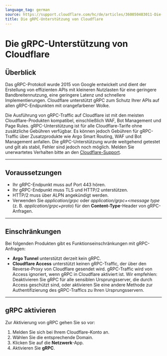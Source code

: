 ```yaml
---
language_tag: german
source: https://support.cloudflare.com/hc/de/articles/360050483011-Die-gRPC-Unterst%C3%BCtzung-von-Cloudflare
title: Die gRPC-Unterstützung von Cloudflare 
---
```


# Die gRPC-Unterstützung von Cloudflare 



## Überblick

Das gRPC-Protokoll wurde 2015 von Google entwickelt und dient der Erstellung von effizienten APIs mit kleineren Nutzlasten für eine geringere Bandbreitennutzung, eine geringere Latenz und schnellere Implementierungen. Cloudflare unterstützt gRPC zum Schutz Ihrer APIs auf allen gRPC-Endpunkten mit orangefarbener Wolke.

Die Ausführung von gRPC-Traffic auf Cloudflare ist mit den meisten Cloudflare-Produkten kompatibel, einschließlich WAF, Bot Management und Page Rules. gRPC-Unterstützung ist für alle Cloudflare-Tarife ohne zusätzliche Gebühren verfügbar. Es können jedoch Gebühren für gRPC-Traffic über Zusatzprodukte wie Argo Smart Routing, WAF und Bot Management anfallen. Die gRPC-Unterstützung wurde weitgehend getestet und gilt als stabil, Fehler sind jedoch noch möglich. Melden Sie unerwartetes Verhalten bitte an den [Cloudflare-Support](https://support.cloudflare.com/hc/articles/200172476).

___

## Voraussetzungen

-   Ihr gRPC-Endpunkt muss auf Port 443 hören.
-   Ihr gRPC-Endpunkt muss TLS und HTTP/2 unterstützen.
-   HTTP/2 muss über ALPN angekündigt werden.
-   Verwenden Sie _application/grpc_ oder _application/grpc+<message type_ (z. B. _application/grpc+proto_) für den **Content-Type**\-Header von gRPC-Anfragen.

___

## Einschränkungen

Bei folgenden Produkten gibt es Funktionseinschränkungen mit gRPC-Anfragen:

-   **Argo Tunnel** unterstützt derzeit kein gRPC.
-   **Cloudflare Access** unterstützt keinen gRPC-Traffic, der über den Reverse-Proxy von Cloudflare gesendet wird. gRPC-Traffic wird von Access ignoriert, wenn gRPC in Cloudflare aktiviert ist. Wir empfehlen: Deaktivieren Sie gRPC für alle sensiblen Ursprungsserver, die durch Access geschützt sind, oder aktivieren Sie eine andere Methode zur Authentifizierung des gRPC-Traffics zu Ihren Ursprungsservern.

___

## gRPC aktivieren

Zur Aktivierung von gRPC gehen Sie so vor:

1.  Melden Sie sich bei Ihrem Cloudflare-Konto an.
2.  Wählen Sie die entsprechende Domain.
3.  Klicken Sie auf die **Netzwerk**\-App.
4.  Aktivieren Sie **gRPC**.
